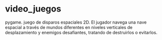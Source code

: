 # video_juegos
pygame. juego de disparos espaciales 2D. El jugador navega una nave espacial a través de mundos diferentes en niveles verticales de desplazamiento y enemigos desafiantes, tratando de destruirlos o evitarlos.

